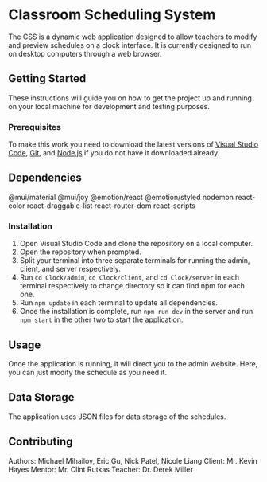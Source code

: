 # Classroom Scheduling System

The CSS is a dynamic web application designed to allow teachers to modify and preview schedules on a clock interface. It is currently designed to run on desktop computers through a web browser.

## Getting Started

These instructions will guide you on how to get the project up and running on your local machine for development and testing purposes.

### Prerequisites

To make this work you need to download the latest versions of [Visual Studio Code](https://code.visualstudio.com/download), [Git](https://git-scm.com/downloads), and [Node.js](https://nodejs.org/en) if you do not have it downloaded already.

## Dependencies
@mui/material
@mui/joy
@emotion/react
@emotion/styled
nodemon
react-color
react-draggable-list
react-router-dom
react-scripts

### Installation

1. Open Visual Studio Code and clone the repository on a local computer.
2. Open the repository when prompted.
3. Split your terminal into three separate terminals for running the admin, client, and server respectively.
4. Run `cd Clock/admin`, `cd Clock/client`, and `cd Clock/server` in each terminal respectively to change directory so it can find npm for each one.
5. Run `npm update` in each terminal to update all dependencies.
6. Once the installation is complete, run `npm run dev` in the server and run `npm start` in the other two to start the application.

## Usage

Once the application is running, it will direct you to the admin website. Here, you can just modify the schedule as you need it.

## Data Storage

The application uses JSON files for data storage of the schedules.

## Contributing

Authors: Michael Mihailov, Eric Gu, Nick Patel, Nicole Liang
Client: Mr. Kevin Hayes
Mentor: Mr. Clint Rutkas
Teacher: Dr. Derek Miller
